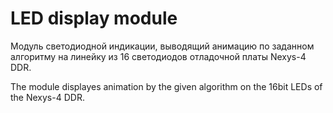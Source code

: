 LED display module
==================

Модуль светодиодной индикации, выводящий анимацию по заданном алгоритму на линейку из 16 светодиодов отладочной платы Nexys-4 DDR.

The module displayes animation by the given algorithm on the 16bit LEDs of the Nexys-4 DDR.


